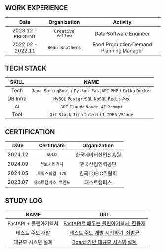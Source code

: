 ## WORK EXPERIENCE

|Date|Organization|Activity|
|:---:|:---:|:---:|
|2023.12 - PRESENT|`Creative Yellow`|Data·Software Engineer|
|2022.02 - 2022.11|`Bean Brothers`|Food Production·Demand Planning Manager|

## TECH STACK
|SKILL|NAME|
|:---:|:---:|
|Tech|`Java SpringBoot` / `Python FastAPI` `PHP` / `Kafka` `Docker`|
|DB Infra|`MySQL` `PostgreSQL` `NoSQL` `Redis` `Aws`|
|AI|`GPT` `Claude` `Naver AI` `Prompt`|
|Tool|`Git` `Slack` `Jira` `IntelliJ IDEA` `VSCode`|

## CERTIFICATION
|Date|Certificate|Organization|
|:---:|:---:|:---:|
|2024.12|`SQLD`|한국데이터산업진흥원|
|2024.09|`정보처리기사`|한국산업인력공단|
|2024.05|`토익스피킹 170`|한국TOEIC위원회|
|2023.07|`패스트캠퍼스 백엔드`|패스트캠퍼스|

## STUDY LOG
|NAME|URL|
|:---:|:---:|
|FastAPI + 클린아키텍처|[FastAPI로 배우는 클린아키텍처, 한용재](https://github.com/JasonSong97/fastapi-clean-architecture.git)|
|테스트 주도 개발|[테스트 주도 개발 시작하기, 최범균](https://github.com/JasonSong97/test-driven-development)|
|대규모 시스템 설계|[Board 기반 대규모 시스템 설계](https://github.com/JasonSong97/system-design-architecture-board)|
